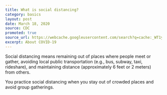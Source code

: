 ```yaml
---
title: What is social distancing?
category: basics
layout: post
date: March 18, 2020
source: CDC
promoted: true
source_url: https://webcache.googleusercontent.com/search?q=cache:_WT1yjb8w94J:https://www.cdc.gov/coronavirus/2019-ncov/about/coping.html+&cd=6&hl=en&ct=clnk&gl=us and https://www.cdc.gov/coronavirus/2019-ncov/travelers/faqs.html
excerpt: About COVID-19
---
```


Social distancing means remaining out of places where people meet or gather, avoiding local public transportation (e.g., bus, subway, taxi, rideshare), and maintaining distance (approximately 6 feet or 2 meters) from others.

You practice social distancing when you stay out of crowded places and avoid group gatherings. 